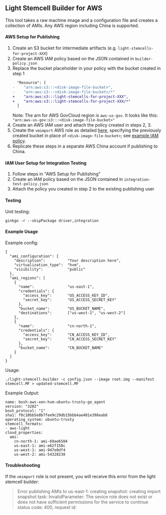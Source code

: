 ## Light Stemcell Builder for AWS

This tool takes a raw machine image and a configuration file and creates a collection of AMIs.
Any AWS region including China is supported.

#### AWS Setup for Publishing

1. Create an S3 bucket for intermediate artifacts (e.g. `light-stemcells-for-project-XXX`)
1. Create an AWS IAM policy based on the JSON contained in `builder-policy.json`
1. Replace the bucket placeholder in your policy with the bucket created in step 1
    ```diff
      "Resource": [
    -    "arn:aws:s3:::<disk-image-file-bucket>",
    -    "arn:aws:s3:::<disk-image-file-bucket>/*"
    +    "arn:aws:s3:::light-stemcells-for-project-XXX",
    +    "arn:aws:s3:::light-stemcells-for-project-XXX/*"
      ]
    ```
    Note: The arn for AWS GovCloud region is `aws-us-gov`. It looks like this: `"arn:aws-us-gov:s3:::<disk-image-file-bucket>"`
1. Create an AWS IAM user and attach the policy created in steps 2, 3.
1. Create the `vmimport` AWS role as detailed [here](http://docs.aws.amazon.com/AWSEC2/latest/UserGuide/VMImportPrerequisites.html#iam-permissions-image), specifying the previously created bucket in place of `<disk-image-file-bucket>`; see [example IAM policy](iam-policy.json).
1. Replicate these steps in a separate AWS China account if publishing to China.

#### IAM User Setup for Integration Testing

1. Follow steps in "AWS Setup for Publishing"
1. Create an IAM policy based on the JSON contained in `integration-test-policy.json`
1. Attach the policy you created in step 2 to the existing publishing user

#### Testing

Unit testing:
```
ginkgo -r --skipPackage driver,integration
```

#### Example Usage

Example config:
```
{
  "ami_configuration": {
    "description":          "Your description here",
    "virtualization_type":  "hvm",
    "visibility":           "public"
  },
  "ami_regions": [
    {
      "name":               "us-east-1",
      "credentials": {
        "access_key":       "US_ACCESS_KEY_ID",
        "secret_key":       "US_ACCESS_SECRET_KEY"
      },
      "bucket_name":        "US_BUCKET_NAME",
      "destinations":       ["us-west-1", "us-west-2"]
    },
    {
      "name":               "cn-north-1",
      "credentials": {
        "access_key":       "CN_ACCESS_KEY_ID",
        "secret_key":       "CN_ACCESS_SECRET_KEY"
      },
      "bucket_name":        "CN_BUCKET_NAME"
    }
  ]
}
```

Usage:
```
./light-stemcell-builder -c config.json --image root.img --manifest stemcell.MF > updated-stemcell.MF
```

Example Output:
```
name: bosh-aws-xen-hvm-ubuntu-trusty-go_agent
version: "3202"
bosh_protocol: "1"
sha1: f0c10bb5e8b7fee9c29db15bbb4ae481e398eab6
operating_system: ubuntu-trusty
stemcell_formats:
- aws-light
cloud_properties:
  ami:
    cn-north-1: ami-69ae6504
    us-east-1: ami-e62f158c
    us-west-1: ami-947e0df4
    us-west-2: ami-54328238
```

#### Troubleshooting

If the `vmimport` role is not present, you will receive this error from the light stemcell builder:

> Error publishing AMIs to us-east-1: creating snapshot: creating import snapshot task: InvalidParameter: The sevice role <vmimport> does not exist or does not have sufficient permissions for the service to continue
	status code: 400, request id:
